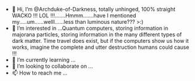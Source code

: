 - 👋 Hi, I’m @Archduke-of-Darkness, totally unhinged, 100% straight WACKO !!! LOL !!!.......Hmmm.......have I mentioned my.....um......welll......less than luminous nature??? >:)
- 👀 I’m interested in ...Quantum computers, storing information in majorana particles, storing information in the many different types of dark matter.
     Time travel does exist, but if the computers show us how it works, imagine the complete and utter destruction humans could cause !!!   
- 🌱 I’m currently learning ...
- 💞️ I’m looking to collaborate on ...
- 📫 How to reach me ...

<!---
Archduke-of-Darkness/Archduke-of-Darkness is a ✨ special ✨ repository because its `README.md` (this file) appears on your GitHub profile.
You can click the Preview link to take a look at your changes.
--->
